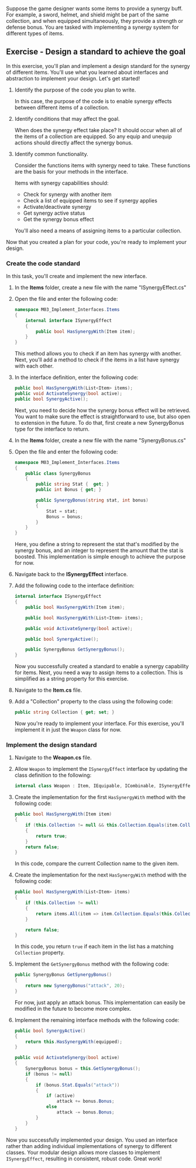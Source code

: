 Suppose the game designer wants some items to provide a synergy buff. For example, a sword, helmet, and shield might be part of the same collection, and when equipped simultaneously, they provide a strength or defense bonus. You are tasked with implementing a synergy system for different types of items.

## Exercise - Design a standard to achieve the goal

In this exercise, you'll plan and implement a design standard for the synergy of different items. You'll use what you learned about interfaces and abstraction to implement your design. Let's get started!

1. Identify the purpose of the code you plan to write.

    In this case, the purpose of the code is to enable synergy effects between different items of a collection.

1. Identify conditions that may affect the goal.

    When does the synergy effect take place? It should occur when all of the items of a collection are equipped. So any equip and unequip actions should directly affect the synergy bonus.

1. Identify common functionality.

    Consider the functions items with synergy need to take. These functions are the basis for your methods in the interface.

    Items with synergy capabilities should:
    - Check for synergy with another item
    - Check a list of equipped items to see if synergy applies
    - Activate/deactivate synergy
    - Get synergy active status
    - Get the synergy bonus effect

    You'll also need a means of assigning items to a particular collection.

Now that you created a plan for your code, you're ready to implement your design. 

### Create the code standard

In this task, you'll create and implement the new interface.

1. In the **Items** folder, create a new file with the name "ISynergyEffect.cs"

1. Open the file and enter the following code:

    ```c#
    namespace M03_Implement_Interfaces.Items
    {
        internal interface ISynergyEffect
        {
            public bool HasSynergyWith(Item item);
        }
    }
    ```

    This method allows you to check if an item has synergy with another. Next, you'll add a method to check if the items in a list have synergy with each other.

1. In the interface definition, enter the following code:

    ```c#
    public bool HasSynergyWith(List<Item> items);
    public void ActivateSynergy(bool active);
    public bool SynergyActive();
    ```

    Next, you need to decide how the synergy bonus effect will be retrieved. You want to make sure the effect is straightforward to use, but also open to extension in the future. To do that,  first create a new SynergyBonus type for the interface to return.

1. In the **Items** folder, create a new file with the name "SynergyBonus.cs"

1. Open the file and enter the following code:

    ```c#
    namespace M03_Implement_Interfaces.Items
    {
        public class SynergyBonus
        {
            public string Stat {  get; }
            public int Bonus { get; }

            public SynergyBonus(string stat, int bonus) 
            {
                Stat = stat;
                Bonus = bonus;
            }
        }
    }
    ```

    Here, you define a string to represent the stat that's modified by the synergy bonus, and an integer to represent the amount that the stat is boosted. This implementation is simple enough to achieve the purpose for now.

1. Navigate back to the **ISynergyEffect** interface.

1. Add the following code to the interface definition:

    ```c#
    internal interface ISynergyEffect
    {
        public bool HasSynergyWith(Item item);

        public bool HasSynergyWith(List<Item> items);

        public void ActivateSynergy(bool active);

        public bool SynergyActive();

        public SynergyBonus GetSynergyBonus();
    }
    ```

    Now you successfully created a standard to enable a synergy capability for items. Next, you need a way to assign items to a collection. This is simplified as a string property for this exercise.

1. Navigate to the **Item.cs** file.

1. Add a "Collection" property to the class using the following code:

    ```c#
    public string Collection { get; set; }
    ```

    Now you're ready to implement your interface. For this exercise, you'll implement it in just the `Weapon` class for now.

### Implement the design standard

1. Navigate to the **Weapon.cs** file.

1. Allow `Weapon` to implement the `ISynergyEffect` interface by updating the class definition to the following:

    ```c#
    internal class Weapon : Item, IEquipable, ICombinable, ISynergyEffect
    ```

1. Create the implementation for the first `HasSynergyWith` method with the following code:

    ```c#
    public bool HasSynergyWith(Item item)
    {
        if (this.Collection != null && this.Collection.Equals(item.Collection))
        {
            return true;
        }
        return false;
    }
    ```

    In this code, compare the current Collection name to the given item.

1. Create the implementation for the next `HasSynergyWith` method with the following code:

    ```c#
    public bool HasSynergyWith(List<Item> items)
    {
        if (this.Collection != null)
        {
            return items.All(item => item.Collection.Equals(this.Collection));
        }

        return false;
    }
    ```

    In this code, you return `true` if each item in the list has a matching `Collection` property.

1. Implement the `GetSynergyBonus` method with the following code:

    ```c#
    public SynergyBonus GetSynergyBonus()
    {
        return new SynergyBonus("attack", 20);
    }
    ```

    For now, just apply an attack bonus. This implementation can easily be modified in the future to become more complex.

1. Implement the remaining interface methods with the following code:

    ```c#
    public bool SynergyActive()
    {
        return this.HasSynergyWith(equipped);
    }

    public void ActivateSynergy(bool active)
    {
        SynergyBonus bonus = this.GetSynergyBonus();
        if (bonus != null)
        {
            if (bonus.Stat.Equals("attack"))
            {
                if (active)
                    attack += bonus.Bonus;
                else
                    attack -= bonus.Bonus;
            }
        }
    }
    ```

Now you successfully implemented your design. You used an interface rather than adding individual implementations of synergy to different classes. Your modular design allows more classes to implement `ISynergyEffect`, resulting in consistent, robust code. Great work!

